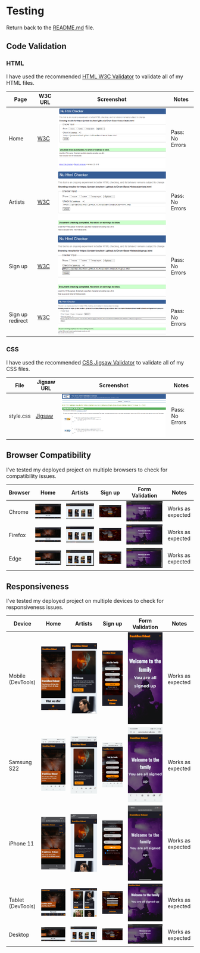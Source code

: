 # Testing

Return back to the [README.md](README.md) file.

## Code Validation

### HTML

I have used the recommended [HTML W3C Validator](https://validator.w3.org) to validate all of my HTML files.

| Page | W3C URL | Screenshot | Notes |
| --- | --- | --- | --- |
| Home | [W3C](https://validator.w3.org/nu/?doc=https%3A%2F%2FJordan-Boulton1.github.io%2FDrum-Bass-Hideout%2Findex.html) | ![screenshot](https://github.com/Jordan-Boulton1/Drum-Bass-Hideout/blob/main/assets/documentation/testing/home-validator.png) | Pass: No Errors |
| Artists | [W3C](https://validator.w3.org/nu/?doc=https%3A%2F%2Fjordan-boulton1.github.io%2FDrum-Bass-Hideout%2Fartists.html) | ![screenshot](https://github.com/Jordan-Boulton1/Drum-Bass-Hideout/blob/main/assets/documentation/testing/artists-validator.png) | Pass: No Errors |
| Sign up | [W3C](https://validator.w3.org/nu/?doc=https%3A%2F%2Fjordan-boulton1.github.io%2FDrum-Bass-Hideout%2Fsignup.html) | ![screenshot](https://github.com/Jordan-Boulton1/Drum-Bass-Hideout/blob/main/assets/documentation/testing/signup-validator.png) | Pass: No Errors |
| Sign up redirect | [W3C](https://validator.w3.org/nu/?doc=https%3A%2F%2Fjordan-boulton1.github.io%2FDrum-Bass-Hideout%2Fsignup-validator.html%3Fusername%3DUsername%26email%3Demail%2540email.com%26password%3Dpassword) | ![screenshot](https://github.com/Jordan-Boulton1/Drum-Bass-Hideout/blob/main/assets/documentation/testing/signup-redirect-validator.png) | Pass: No Errors |

### CSS

I have used the recommended [CSS Jigsaw Validator](https://jigsaw.w3.org/css-validator) to validate all of my CSS files.

| File | Jigsaw URL | Screenshot | Notes |
| --- | --- | --- | --- |
| style.css | [Jigsaw](https://jigsaw.w3.org/css-validator/validator?uri=https%3A%2F%2Fjordan-boulton1.github.io%2FDrum-Bass-Hideout%2Findex.html&profile=css3svg&usermedium=all&warning=1&vextwarning=&lang=en) | ![screenshot](https://github.com/Jordan-Boulton1/Drum-Bass-Hideout/blob/main/assets/documentation/testing/css-validator.png) | Pass: No Errors |

## Browser Compatibility

I've tested my deployed project on multiple browsers to check for compatibility issues.

| Browser | Home | Artists | Sign up | Form Validation | Notes |
| --- | --- | --- | --- | --- | --- |
| Chrome | ![screenshot](https://github.com/Jordan-Boulton1/Drum-Bass-Hideout/blob/main/assets/documentation/testing/chrome-home.png) | ![screenshot](https://github.com/Jordan-Boulton1/Drum-Bass-Hideout/blob/main/assets/documentation/testing/chrome-artists.png) | ![screenshot](https://github.com/Jordan-Boulton1/Drum-Bass-Hideout/blob/main/assets/documentation/testing/chrome-signup.png) | ![screenshot](https://github.com/Jordan-Boulton1/Drum-Bass-Hideout/blob/main/assets/documentation/testing/chrome-signup-validation.png) | Works as expected |
| Firefox | ![screenshot](https://github.com/Jordan-Boulton1/Drum-Bass-Hideout/blob/main/assets/documentation/testing/firefox-home.png) | ![screenshot](https://github.com/Jordan-Boulton1/Drum-Bass-Hideout/blob/main/assets/documentation/testing/firefox-artists.png) | ![screenshot](https://github.com/Jordan-Boulton1/Drum-Bass-Hideout/blob/main/assets/documentation/testing/firefox-signup.png) | ![screenshot](https://github.com/Jordan-Boulton1/Drum-Bass-Hideout/blob/main/assets/documentation/testing/firefox-signup-validation.png) | Works as expected |
| Edge | ![screenshot](https://github.com/Jordan-Boulton1/Drum-Bass-Hideout/blob/main/assets/documentation/testing/edge-home.png) | ![screenshot](https://github.com/Jordan-Boulton1/Drum-Bass-Hideout/blob/main/assets/documentation/testing/edge-artists.png) | ![screenshot](https://github.com/Jordan-Boulton1/Drum-Bass-Hideout/blob/main/assets/documentation/testing/edge-signup.png) | ![screenshot](https://github.com/Jordan-Boulton1/Drum-Bass-Hideout/blob/main/assets/documentation/testing/edge-signup-validation.png) | Works as expected |

## Responsiveness

I've tested my deployed project on multiple devices to check for responsiveness issues.

| Device | Home | Artists | Sign up | Form Validation | Notes |
| --- | --- | --- | --- | --- | --- |
| Mobile (DevTools) | ![screenshot](https://github.com/Jordan-Boulton1/Drum-Bass-Hideout/blob/main/assets/documentation/testing/mobile-devtools-home.png) | ![screenshot](https://github.com/Jordan-Boulton1/Drum-Bass-Hideout/blob/main/assets/documentation/testing/mobile-devtools-artists.png) | ![screenshot](https://github.com/Jordan-Boulton1/Drum-Bass-Hideout/blob/main/assets/documentation/testing/mobile-devtools-signup.png) | ![screenshot](https://github.com/Jordan-Boulton1/Drum-Bass-Hideout/blob/main/assets/documentation/testing/mobile-devtools-form-validation.png) | Works as expected |
| Samsung S22 | ![screenshot](https://github.com/Jordan-Boulton1/Drum-Bass-Hideout/blob/main/assets/documentation/testing/samsung-s22-home.png) | ![screenshot](https://github.com/Jordan-Boulton1/Drum-Bass-Hideout/blob/main/assets/documentation/testing/samsung-s22-artists.png) | ![screenshot](https://github.com/Jordan-Boulton1/Drum-Bass-Hideout/blob/main/assets/documentation/testing/samsung-s22-signup.png) | ![screenshot](https://github.com/Jordan-Boulton1/Drum-Bass-Hideout/blob/main/assets/documentation/testing/samsung-s22-form-validation.png) | Works as expected |
| iPhone 11 | ![screenshot](https://github.com/Jordan-Boulton1/Drum-Bass-Hideout/blob/main/assets/documentation/testing/iphone-11-home.png) | ![screenshot](https://github.com/Jordan-Boulton1/Drum-Bass-Hideout/blob/main/assets/documentation/testing/iphone-11-artists.png) | ![screenshot](https://github.com/Jordan-Boulton1/Drum-Bass-Hideout/blob/main/assets/documentation/testing/iphone-11-signup.png) | ![screenshot](https://github.com/Jordan-Boulton1/Drum-Bass-Hideout/blob/main/assets/documentation/testing/iphone-11-form-validation.png) | Works as expected |
| Tablet (DevTools) | ![screenshot](https://github.com/Jordan-Boulton1/Drum-Bass-Hideout/blob/main/assets/documentation/testing/tablet-devtools-home.png) | ![screenshot](https://github.com/Jordan-Boulton1/Drum-Bass-Hideout/blob/main/assets/documentation/testing/tablet-devtools-artists.png) | ![screenshot](https://github.com/Jordan-Boulton1/Drum-Bass-Hideout/blob/main/assets/documentation/testing/tablet-devtools-signup.png) | ![screenshot](https://github.com/Jordan-Boulton1/Drum-Bass-Hideout/blob/main/assets/documentation/testing/tablet-devtools-form-validation.png) | Works as expected |
| Desktop | ![screenshot](https://github.com/Jordan-Boulton1/Drum-Bass-Hideout/blob/main/assets/documentation/testing/chrome-home.png) | ![screenshot](https://github.com/Jordan-Boulton1/Drum-Bass-Hideout/blob/main/assets/documentation/testing/chrome-artists.png) | ![screenshot](https://github.com/Jordan-Boulton1/Drum-Bass-Hideout/blob/main/assets/documentation/testing/chrome-signup.png) | ![screenshot](https://github.com/Jordan-Boulton1/Drum-Bass-Hideout/blob/main/assets/documentation/testing/chrome-signup-validation.png) | Works as expected |